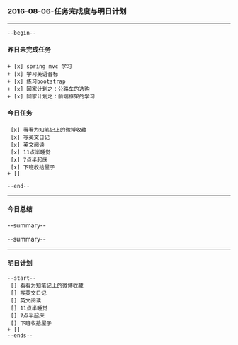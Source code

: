 ### 2016-08-06-任务完成度与明日计划

----------------------------------------------------------------------------------------------------------
    --begin--
#### 昨日未完成任务
    + [x] spring mvc 学习
    + [x] 学习英语音标
    + [x] 练习bootstrap 
    + [x] 回家计划之：公路车的选购
    + [x] 回家计划之：前端框架的学习
#### 今日任务
     [x] 看看为知笔记上的微博收藏
     [x] 写英文日记
     [x] 英文阅读
     [x] 11点半睡觉
     [x] 7点半起床
     [x] 下班收拾屋子
    + [] 
    
	--end--

----------------------------------------------------------------------------------------------------------
#### 今日总结
--summary--


--summary--

----------------------------------------------------------------------------------------------------------
#### 明日计划
    --start--
     [] 看看为知笔记上的微博收藏
     [] 写英文日记
     [] 英文阅读
     [] 11点半睡觉
     [] 7点半起床
     [] 下班收拾屋子
    + [] 
    --ends--
